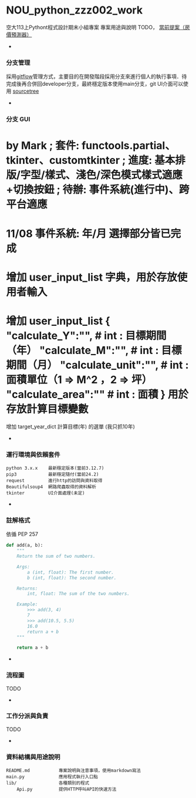 # NOU_python_zzz002_work
空大113上Pythont程式設計期末小組專案
專案用途與說明 TODO，
<a href="https://nou.tronclass.com.tw/course/54317/group-set#/topics/66121?show_sidebar=false&scrollTo=topic-66121&groupId=9086&pageIndex=1&pageCount=1&topicIds=66121,65692&predicate=lastUpdatedDate&reverse">當前提案（房價預測器）</a>

-
### 分支管理
採用<a href="https://gitbook.tw/chapters/gitflow/why-need-git-flow">gitflow</a>管理方式，主要目的在開發階段採用分支來進行個人的執行事項．待完成後再合併回developer分支，最終穩定版本使用main分支，git UI介面可以使用 <a href="https://www.sourcetreeapp.com/">sourcetree</a>

-
### 分支 GUI
by Mark ;
套件: functools.partial、tkinter、customtkinter ;
進度: 基本排版/字型/樣式、淺色/深色模式樣式適應+切換按鈕 ;
待辦: 事件系統(進行中)、跨平台適應
=
11/08
事件系統: 年/月 選擇部分皆已完成
=
增加 user_input_list 字典，用於存放使用者輸入
=
增加 user_input_list {
"calculate_Y":"",           # int : 目標期間（年）
"calculate_M":"",           # int : 目標期間（月）
"calculate_unit":"",        # int : 面積單位（1 => M^2 ，2 => 坪）
"calculate_area":""         # int : 面積
}
用於存放計算目標變數
=
增加 target_year_dict 計算目標(年) 的選單 (我只抓10年)

-
### 運行環境與依賴套件
```
python 3.x.x    最新穩定版本(當前3.12.7)
pip3            最新穩定隨付(當前24.2)
request         進行http的訪問與資料取得
Beautifulsoup4  網路爬蟲取得的資料解析
tkinter         UI介面處理(未定)
```

-
### 註解格式
依循 PEP 257
``` python
def add(a, b):
    """
    Return the sum of two numbers.

    Args:
        a (int, float): The first number.
        b (int, float): The second number.

    Returns:
        int, float: The sum of the two numbers.

    Example:
        >>> add(3, 4)
        7
        >>> add(10.5, 5.5)
        16.0
        return a + b
    """

    return a + b
```

-
### 流程圖
TODO

-
### 工作分派與負責
TODO

-
### 資料結構與用途說明
```
README.md           專案說明與注意事項，使用markdown寫法
main.py             應用程式執行入口點
lib/                各種類別的程式
    Api.py          提供HTTP呼叫API的快速方法
```

